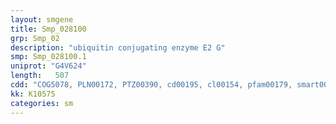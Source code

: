 ```yaml
---
layout: smgene
title: Smp_028100
grp: Smp_02
description: "ubiquitin conjugating enzyme E2 G"
smp: Smp_028100.1
uniprot: "G4V624"
length:   507
cdd: "COG5078, PLN00172, PTZ00390, cd00195, cl00154, pfam00179, smart00212"
kk: K10575
categories: sm
---
```

